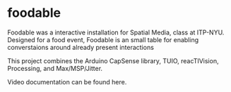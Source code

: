 foodable
========

Foodable was a interactive installation for Spatial Media, class at ITP-NYU. Designed for a food event, Foodable is an small table for enabling converstaions around already present interactions

This project combines the Arduino CapSense library, TUIO, reacTIVision, Processing, and Max/MSP/Jitter.

Video documentation can be found here.
